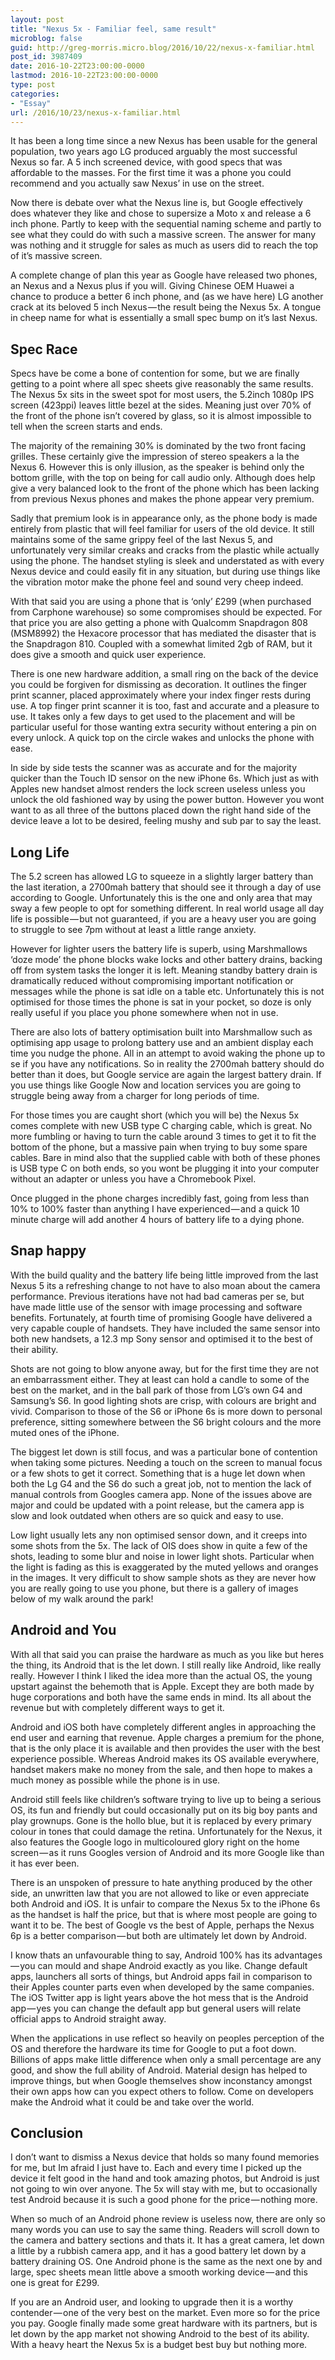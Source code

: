 ```yaml
---
layout: post
title: "Nexus 5x - Familiar feel, same result"
microblog: false
guid: http://greg-morris.micro.blog/2016/10/22/nexus-x-familiar.html
post_id: 3987409
date: 2016-10-22T23:00:00-0000
lastmod: 2016-10-22T23:00:00-0000
type: post
categories:
- "Essay"
url: /2016/10/23/nexus-x-familiar.html
---
```

<p><!--kg-card-begin: html--></p>
<p><!--kg-card-begin: html--></p>
<p>It has been a long time since a new Nexus has been usable for the general population, two years ago LG produced arguably the most successful Nexus so far. A 5 inch screened device, with good specs that was affordable to the masses. For the first time it was a phone you could recommend and you actually saw Nexus’ in use on the street.</p>
<p>Now there is debate over what the Nexus line is, but Google effectively does whatever they like and chose to supersize a Moto x and release a 6 inch phone. Partly to keep with the sequential naming scheme and partly to see what they could do with such a massive screen. The answer for many was nothing and it struggle for sales as much as users did to reach the top of it’s massive screen.</p>
<p>A complete change of plan this year as Google have released two phones, an Nexus and a Nexus plus if you will. Giving Chinese OEM Huawei a chance to produce a better 6 inch phone, and (as we have here) LG another crack at its beloved 5 inch Nexus — the result being the Nexus 5x. A tongue in cheep name for what is essentially a small spec bump on it’s last Nexus.</p>
<h2>Spec Race</h2>
<p>Specs have be come a bone of contention for some, but we are finally getting to a point where all spec sheets give reasonably the same results. The Nexus 5x sits in the sweet spot for most users, the 5.2inch 1080p IPS screen (423ppi) leaves little bezel at the sides. Meaning just over 70% of the front of the phone isn’t covered by glass, so it is almost impossible to tell when the screen starts and ends.</p>
<p>The majority of the remaining 30% is dominated by the two front facing grilles. These certainly give the impression of stereo speakers a la the Nexus 6. However this is only illusion, as the speaker is behind only the bottom grille, with the top on being for call audio only. Although does help give a very balanced look to the front of the phone which has been lacking from previous Nexus phones and makes the phone appear very premium.</p>
<p>Sadly that premium look is in appearance only, as the phone body is made entirely from plastic that will feel familiar for users of the old device. It still maintains some of the same grippy feel of the last Nexus 5, and unfortunately very similar creaks and cracks from the plastic while actually using the phone. The handset styling is sleek and understated as with every Nexus device and could easily fit in any situation, but during use things like the vibration motor make the phone feel and sound very cheep indeed.</p>
<p>With that said you are using a phone that is ‘only’ £299 (when purchased from Carphone warehouse) so some compromises should be expected. For that price you are also getting a phone with Qualcomm Snapdragon 808 (MSM8992) the Hexacore processor that has mediated the disaster that is the Snapdragon 810. Coupled with a somewhat limited 2gb of RAM, but it does give a smooth and quick user experience.</p>
<p>There is one new hardware addition, a small ring on the back of the device you could be forgiven for dismissing as decoration. It outlines the finger print scanner, placed approximately where your index finger rests during use. A top finger print scanner it is too, fast and accurate and a pleasure to use. It takes only a few days to get used to the placement and will be particular useful for those wanting extra security without entering a pin on every unlock. A quick top on the circle wakes and unlocks the phone with ease.</p>
<p>In side by side tests the scanner was as accurate and for the majority quicker than the Touch ID sensor on the new iPhone 6s. Which just as with Apples new handset almost renders the lock screen useless unless you unlock the old fashioned way by using the power button. However you wont want to as all three of the buttons placed down the right hand side of the device leave a lot to be desired, feeling mushy and sub par to say the least.</p>
<h2>Long Life</h2>
<p>The 5.2 screen has allowed LG to squeeze in a slightly larger battery than the last iteration, a 2700mah battery that should see it through a day of use according to Google. Unfortunately this is the one and only area that may sway a few people to opt for something different. In real world usage all day life is possible — but not guaranteed, if you are a heavy user you are going to struggle to see 7pm without at least a little range anxiety.</p>
<p>However for lighter users the battery life is superb, using Marshmallows ‘doze mode’ the phone blocks wake locks and other battery drains, backing off from system tasks the longer it is left. Meaning standby battery drain is dramatically reduced without compromising important notification or messages while the phone is sat idle on a table etc. Unfortunately this is not optimised for those times the phone is sat in your pocket, so doze is only really useful if you place you phone somewhere when not in use.</p>
<p>There are also lots of battery optimisation built into Marshmallow such as optimising app usage to prolong battery use and an ambient display each time you nudge the phone. All in an attempt to avoid waking the phone up to se if you have any notifications. So in reality the 2700mah battery should do better than it does, but Google service are again the largest battery drain. If you use things like Google Now and location services you are going to struggle being away from a charger for long periods of time.</p>
<p>For those times you are caught short (which you will be) the Nexus 5x comes complete with new USB type C charging cable, which is great. No more fumbling or having to turn the cable around 3 times to get it to fit the bottom of the phone, but a massive pain when trying to buy some spare cables. Bare in mind also that the supplied cable with both of these phones is USB type C on both ends, so you wont be plugging it into your computer without an adapter or unless you have a Chromebook Pixel.</p>
<p>Once plugged in the phone charges incredibly fast, going from less than 10% to 100% faster than anything I have experienced — and a quick 10 minute charge will add another 4 hours of battery life to a dying phone.</p>
<h2>Snap happy</h2>
<p>With the build quality and the battery life being little improved from the last Nexus 5 its a refreshing change to not have to also moan about the camera performance. Previous iterations have not had bad cameras per se, but have made little use of the sensor with image processing and software benefits. Fortunately, at fourth time of promising Google have delivered a very capable couple of handsets. They have included the same sensor into both new handsets, a 12.3 mp Sony sensor and optimised it to the best of their ability.</p>
<p>Shots are not going to blow anyone away, but for the first time they are not an embarrassment either. They at least can hold a candle to some of the best on the market, and in the ball park of those from LG’s own G4 and Samsung’s S6. In good lighting shots are crisp, with colours are bright and vivid. Comparison to those of the S6 or iPhone 6s is more down to personal preference, sitting somewhere between the S6 bright colours and the more muted ones of the iPhone.</p>
<p>The biggest let down is still focus, and was a particular bone of contention when taking some pictures. Needing a touch on the screen to manual focus or a few shots to get it correct. Something that is a huge let down when both the Lg G4 and the S6 do such a great job, not to mention the lack of manual controls from Googles camera app. None of the issues above are major and could be updated with a point release, but the camera app is slow and look outdated when others are so quick and easy to use.</p>
<p>Low light usually lets any non optimised sensor down, and it creeps into some shots from the 5x. The lack of OIS does show in quite a few of the shots, leading to some blur and noise in lower light shots. Particular when the light is fading as this is exaggerated by the muted yellows and oranges in the images. It very difficult to show sample shots as they are never how you are really going to use you phone, but there is a gallery of images below of my walk around the park!</p>
<h2>Android and You</h2>
<p>With all that said you can praise the hardware as much as you like but heres the thing, its Android that is the let down. I still really like Android, like really really. However I think I liked the idea more than the actual OS, the young upstart against the behemoth that is Apple. Except they are both made by huge corporations and both have the same ends in mind. Its all about the revenue but with completely different ways to get it.</p>
<p>Android and iOS both have completely different angles in approaching the end user and earning that revenue. Apple charges a premium for the phone, that is the only place it is available and then provides the user with the best experience possible. Whereas Android makes its OS available everywhere, handset makers make no money from the sale, and then hope to makes a much money as possible while the phone is in use.</p>
<p>Android still feels like children’s software trying to live up to being a serious OS, its fun and friendly but could occasionally put on its big boy pants and play grownups. Gone is the hollo blue, but it is replaced by every primary colour in tones that could damage the retina. Unfortunately for the Nexus, it also features the Google logo in multicoloured glory right on the home screen — as it runs Googles version of Android and its more Google like than it has ever been.</p>
<p>There is an unspoken of pressure to hate anything produced by the other side, an unwritten law that you are not allowed to like or even appreciate both Android and iOS. It is unfair to compare the Nexus 5x to the iPhone 6s as the handset is half the price, but that is where most people are going to want it to be. The best of Google vs the best of Apple, perhaps the Nexus 6p is a better comparison — but both are ultimately let down by Android.</p>
<p>I know thats an unfavourable thing to say, Android 100% has its advantages — you can mould and shape Android exactly as you like. Change default apps, launchers all sorts of things, but Android apps fail in comparison to their Apples counter parts even when developed by the same companies. The iOS Twitter app is light years above the hot mess that is the Android app — yes you can change the default app but general users will relate official apps to Android straight away.</p>
<p>When the applications in use reflect so heavily on peoples perception of the OS and therefore the hardware its time for Google to put a foot down. Billions of apps make little difference when only a small percentage are any good, and show the full ability of Android. Material design has helped to improve things, but when Google themselves show inconstancy amongst their own apps how can you expect others to follow. Come on developers make the Android what it could be and take over the world.</p>
<h2>Conclusion</h2>
<p>I don’t want to dismiss a Nexus device that holds so many found memories for me, but Im afraid I just have to. Each and every time I picked up the device it felt good in the hand and took amazing photos, but Android is just not going to win over anyone. The 5x will stay with me, but to occasionally test Android because it is such a good phone for the price — nothing more.</p>
<p>When so much of an Android phone review is useless now, there are only so many words you can use to say the same thing. Readers will scroll down to the camera and battery sections and thats it. It has a great camera, let down a little by a rubbish camera app, and it has a good battery let down by a battery draining OS. One Android phone is the same as the next one by and large, spec sheets mean little above a smooth working device — and this one is great for £299.</p>
<p>If you are an Android user, and looking to upgrade then it is a worthy contender — one of the very best on the market. Even more so for the price you pay. Google finally made some great hardware with its partners, but is let down by the app market not showing Android to the best of its ability. With a heavy heart the Nexus 5x is a budget best buy but nothing more.</p>
<p><!--kg-card-end: html--></p>
<p><!--kg-card-end: html--></p>
